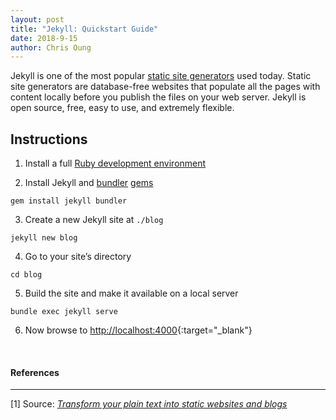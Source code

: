 ```yaml
---
layout: post
title: "Jekyll: Quickstart Guide"
date: 2018-9-15
author: Chris Oung
---
```


Jekyll is one of the most popular [static site generators](https://www.staticgen.com) used today. Static site generators are database-free websites that populate all the pages with content locally before you publish the files on your web server. Jekyll is open source, free, easy to use, and extremely flexible.


## Instructions

1. Install a full [Ruby development environment](/docs/installation/)

2. Install Jekyll and [bundler](/docs/ruby-101/#bundler) [gems](/docs/ruby-101/#gems)
```
gem install jekyll bundler
```

3. Create a new Jekyll site at `./blog`
```
jekyll new blog
```

4. Go to your site’s directory
```
cd blog
```

5. Build the site and make it available on a local server
```
bundle exec jekyll serve
```

6. Now browse to [http://localhost:4000](http://localhost:4000){:target="_blank"}


<br/>

#### References
---

[1] Source: *[Transform your plain text into static websites and blogs](https://jekyllrb.com/)*